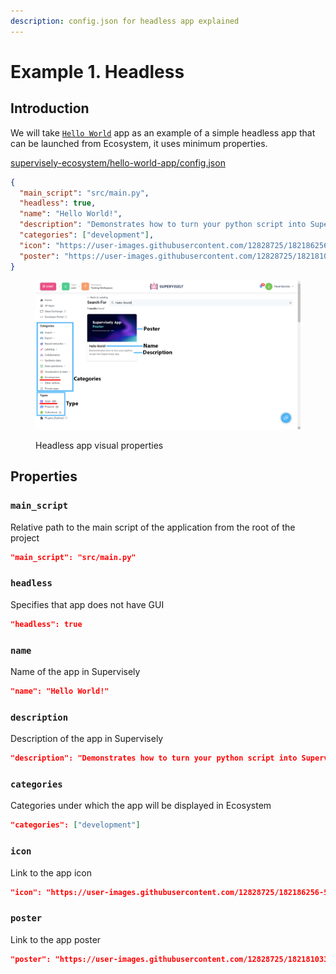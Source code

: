 ```yaml
---
description: config.json for headless app explained
---
```


# Example 1. Headless

## Introduction

We will take [`Hello World`](https://ecosystem.supervise.ly/apps/hello-world-app) app as an example of a simple headless app that can be launched from Ecosystem, it uses minimum properties.

[supervisely-ecosystem/hello-world-app/config.json](https://github.com/supervisely-ecosystem/hello-world-app/blob/master/config.json)

```json
{
  "main_script": "src/main.py",
  "headless": true,
  "name": "Hello World!",
  "description": "Demonstrates how to turn your python script into Supervisely App",
  "categories": ["development"],
  "icon": "https://user-images.githubusercontent.com/12828725/182186256-5ee663ad-25c7-4a62-9af1-fbfdca715b57.png",
  "poster": "https://user-images.githubusercontent.com/12828725/182181033-d0d1a690-8388-472e-8862-e0cacbd4f082.png"
}
```

<figure><img src="../../../.gitbook/assets/visual-props.png" alt=""><figcaption><p>Headless app visual properties</p></figcaption></figure>

## Properties

### `main_script`

Relative path to the main script of the application from the root of the project

```json
"main_script": "src/main.py"
```

### `headless`

Specifies that app does not have GUI

```json
"headless": true
```

### `name`

Name of the app in Supervisely

```json
"name": "Hello World!"
```

### `description`

Description of the app in Supervisely

```json
"description": "Demonstrates how to turn your python script into Supervisely App"
```

### `categories`

Сategories under which the app will be displayed in Ecosystem

```json
"categories": ["development"]
```

### `icon`

Link to the app icon

```json
"icon": "https://user-images.githubusercontent.com/12828725/182186256-5ee663ad-25c7-4a62-9af1-fbfdca715b57.png"
```

### `poster`

Link to the app poster

```json
"poster": "https://user-images.githubusercontent.com/12828725/182181033-d0d1a690-8388-472e-8862-e0cacbd4f082.png"
```

